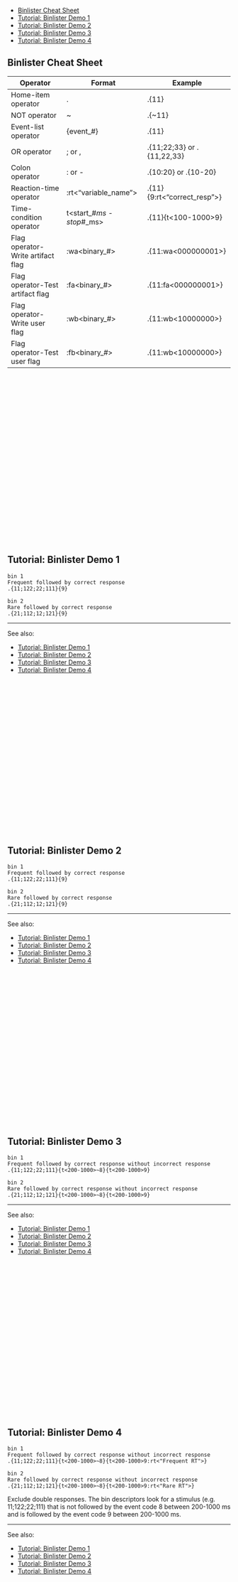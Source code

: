 - [Binlister Cheat Sheet](#binlister-cheat-sheet)
- [Tutorial: Binlister Demo 1](#tutorial-binlister-demo-1)
- [Tutorial: Binlister Demo 2](#tutorial-binlister-demo-2)
- [Tutorial: Binlister Demo 3](#tutorial-binlister-demo-3)
- [Tutorial: Binlister Demo 4](#tutorial-binlister-demo-4)

## Binlister Cheat Sheet

Operator |	Format | Example
----- | ----- | -----
 Home-item operator	| .|	.{11}
 NOT operator|	  ~|	 .{~11}
 Event-list operator|	 {event_#}|	 .{11}
 OR operator|	 ; or ,|	 .{11;22;33} or .{11,22,33}
Colon operator|	: or -|	.{10:20} or .{10-20}
 Reaction-time operator|	 :rt<“variable_name”>|	 .{11}{9:rt<“correct_resp”>}
 Time-condition operator|	 t<start_#_ms - stop_#_ms>|	 .{11}{t<100-1000>9}
 Flag operator-Write artifact flag| :wa<binary_#>|	 .{11:wa<000000001>}
 Flag operator-Test artifact flag| 	 :fa<binary_#>|	.{11:fa<000000001>}
 Flag operator-Write user flag|	 :wb<binary_#>|	 .{11:wb<10000000>}
 Flag operator-Test user flag|	 :fb<binary_#>|	.{11:wb<10000000>}
<br><br><br><br><br><br><br><br><br><br><br><br><br><br><br><br><br><br><br><br><br><br>


## Tutorial: Binlister Demo 1
```
bin 1
Frequent followed by correct response
.{11;122;22;111}{9}

bin 2
Rare followed by correct response
.{21;112;12;121}{9}
```

----
See also:
- [Tutorial: Binlister Demo 1](https://github.com/lucklab/erplab/wiki/_new#tutorial-binlister-demo-1)
- [Tutorial: Binlister Demo 2](https://github.com/lucklab/erplab/wiki/_new#tutorial-binlister-demo-2)
- [Tutorial: Binlister Demo 3](https://github.com/lucklab/erplab/wiki/_new#tutorial-binlister-demo-3)
- [Tutorial: Binlister Demo 4](https://github.com/lucklab/erplab/wiki/_new#tutorial-binlister-demo-4)
<br><br><br><br><br><br><br><br><br><br><br><br><br><br><br><br><br><br><br><br><br><br>

## Tutorial: Binlister Demo 2
```
bin 1
Frequent followed by correct response
.{11;122;22;111}{9}

bin 2
Rare followed by correct response
.{21;112;12;121}{9}
```

----
See also:
- [Tutorial: Binlister Demo 1](https://github.com/lucklab/erplab/wiki/_new#tutorial-binlister-demo-1)
- [Tutorial: Binlister Demo 2](https://github.com/lucklab/erplab/wiki/_new#tutorial-binlister-demo-2)
- [Tutorial: Binlister Demo 3](https://github.com/lucklab/erplab/wiki/_new#tutorial-binlister-demo-3)
- [Tutorial: Binlister Demo 4](https://github.com/lucklab/erplab/wiki/_new#tutorial-binlister-demo-4)
<br><br><br><br><br><br><br><br><br><br><br><br><br><br><br><br><br><br><br><br><br><br>

## Tutorial: Binlister Demo 3
```
bin 1
Frequent followed by correct response without incorrect response
.{11;122;22;111}{t<200-1000>~8}{t<200-1000>9}

bin 2
Rare followed by correct response without incorrect response
.{21;112;12;121}{t<200-1000>~8}{t<200-1000>9}
```

----
See also:
- [Tutorial: Binlister Demo 1](https://github.com/lucklab/erplab/wiki/_new#tutorial-binlister-demo-1)
- [Tutorial: Binlister Demo 2](https://github.com/lucklab/erplab/wiki/_new#tutorial-binlister-demo-2)
- [Tutorial: Binlister Demo 3](https://github.com/lucklab/erplab/wiki/_new#tutorial-binlister-demo-3)
- [Tutorial: Binlister Demo 4](https://github.com/lucklab/erplab/wiki/_new#tutorial-binlister-demo-4)
<br><br><br><br><br><br><br><br><br><br><br><br><br><br><br><br><br><br><br><br><br><br>

## Tutorial: Binlister Demo 4
```
bin 1
Frequent followed by correct response without incorrect response
.{11;122;22;111}{t<200-1000>~8}{t<200-1000>9:rt<"Frequent RT">}

bin 2
Rare followed by correct response without incorrect response
.{21;112;12;121}{t<200-1000>~8}{t<200-1000>9:rt<"Rare RT">}
```

Exclude double responses. The bin descriptors look for a stimulus (e.g. 11;122;22;111) that is not followed by the event code 8 between 200-1000 ms and is followed by the event code 9 between 200-1000 ms.

----
See also:
- [Tutorial: Binlister Demo 1](https://github.com/lucklab/erplab/wiki/_new#tutorial-binlister-demo-1)
- [Tutorial: Binlister Demo 2](https://github.com/lucklab/erplab/wiki/_new#tutorial-binlister-demo-2)
- [Tutorial: Binlister Demo 3](https://github.com/lucklab/erplab/wiki/_new#tutorial-binlister-demo-3)
- [Tutorial: Binlister Demo 4](https://github.com/lucklab/erplab/wiki/_new#tutorial-binlister-demo-4)
<br><br><br><br><br><br><br><br><br><br><br><br><br><br><br><br><br><br><br><br><br><br>